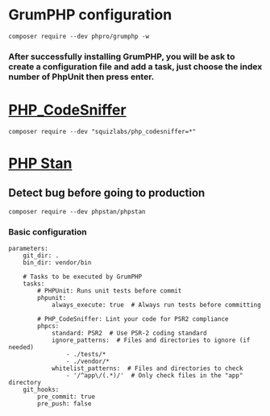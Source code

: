 # GrumPHP configuration

```
composer require --dev phpro/grumphp -w
```

### After successfully installing GrumPHP, you will be ask to create a configuration file and add a task, just choose the index number of PhpUnit then press enter.

# <ins>PHP_CodeSniffer</ins>
```
composer require --dev "squizlabs/php_codesniffer=*"
```

#  <ins>PHP Stan</ins> 
## Detect bug before going to production
```
composer require --dev phpstan/phpstan
```

### Basic configuration
```
parameters:
    git_dir: .
    bin_dir: vendor/bin

    # Tasks to be executed by GrumPHP
    tasks:
        # PHPUnit: Runs unit tests before commit
        phpunit:
            always_execute: true  # Always run tests before committing

        # PHP_CodeSniffer: Lint your code for PSR2 compliance
        phpcs:
            standard: PSR2  # Use PSR-2 coding standard
            ignore_patterns:  # Files and directories to ignore (if needed)
                - ./tests/*
                - ./vendor/*
            whitelist_patterns:  # Files and directories to check
                - '/^app\/(.*)/'  # Only check files in the "app" directory
    git_hooks:
        pre_commit: true  
        pre_push: false

```

